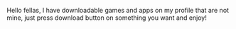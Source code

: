 Hello  fellas, I have downloadable games and apps on my profile that are not mine, just press download button on something you want and enjoy!

